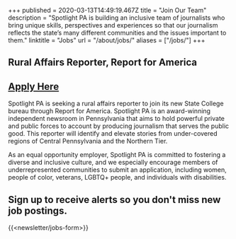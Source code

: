 +++
published = 2020-03-13T14:49:19.467Z
title = "Join Our Team"
description = "Spotlight PA is building an inclusive team of journalists who bring unique skills, perspectives and experiences so that our journalism reflects the state’s many different communities and the issues important to them."
linktitle = "Jobs"
url = "/about/jobs/"
aliases = ["/jobs/"]
+++
## Rural Affairs Reporter, Report for America

## <a href="https://www.reportforamerica.org/reporters/">Apply Here</a>

Spotlight PA is seeking a rural affairs reporter to join its new State College bureau through Report for America. Spotlight PA is an award-winning independent newsroom in Pennsylvania that aims to hold powerful private and public forces to account by producing journalism that serves the public good. This reporter will identify and elevate stories from under-covered regions of Central Pennsylvania and the Northern Tier. 

As an equal opportunity employer, Spotlight PA is committed to fostering a diverse and inclusive culture, and we especially encourage members of underrepresented communities to submit an application, including women, people of color, veterans, LGBTQ+ people, and individuals with disabilities.

## Sign up to receive alerts so you don't miss new job postings.

{{<newsletter/jobs-form>}}